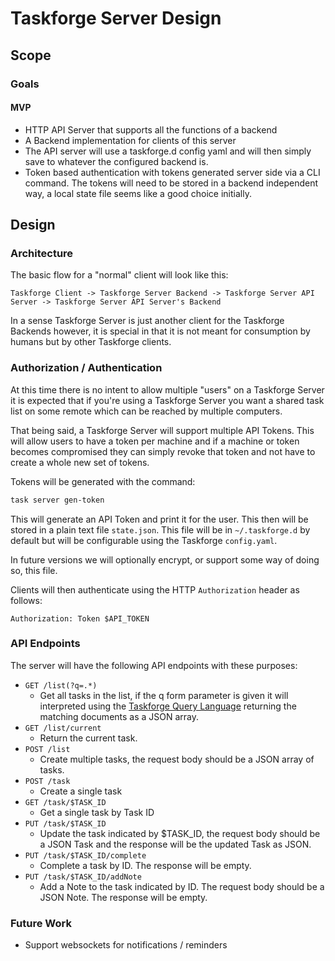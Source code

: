 # Taskforge Server Design

## Scope

### Goals

#### MVP

- HTTP API Server that supports all the functions of a backend
- A Backend implementation for clients of this server
- The API server will use a taskforge.d config yaml and will then simply save
  to whatever the configured backend is.
- Token based authentication with tokens generated server side via a CLI command.
  The tokens will need to be stored in a backend independent way, a local state
  file seems like a good choice initially.

## Design

### Architecture

The basic flow for a "normal" client will look like this:

```text
Taskforge Client -> Taskforge Server Backend -> Taskforge Server API Server -> Taskforge Server API Server's Backend
```

In a sense Taskforge Server is just another client for the Taskforge Backends
however, it is special in that it is not meant for consumption by humans but by
other Taskforge clients.

### Authorization / Authentication

At this time there is no intent to allow multiple "users" on a Taskforge Server
it is expected that if you're using a Taskforge Server you want a shared task
list on some remote which can be reached by multiple computers.

That being said, a Taskforge Server will support multiple API Tokens. This will 
allow users to have a token per machine and if a machine or token becomes 
compromised they can simply revoke that token and not have to create a whole new
set of tokens.

Tokens will be generated with the command:

```bash
task server gen-token
```

This will generate an API Token and print it for the user. This then will be
stored in a plain text file `state.json`. This file will be in `~/.taskforge.d`
by default but will be configurable using the Taskforge `config.yaml`.

In future versions we will optionally encrypt, or support some way of doing
so, this file.

Clients will then authenticate using the HTTP `Authorization` header as follows:

```text
Authorization: Token $API_TOKEN
```

### API Endpoints

The server will have the following API endpoints with these purposes:

- `GET /list(?q=.*)`
  - Get all tasks in the list, if the q form parameter is given it will
    interpreted using the [Taskforge Query Language](https://github.com/chasinglogic/taskforge/blob/master/docs/design/Initial%20Design.md)
    returning the matching documents as a JSON array.
- `GET /list/current`
  - Return the current task.
- `POST /list`
  - Create multiple tasks, the request body should be a JSON array of tasks.
- `POST /task`
  - Create a single task
- `GET /task/$TASK_ID`
  - Get a single task by Task ID
- `PUT /task/$TASK_ID`
  - Update the task indicated by $TASK_ID, the request body should be a JSON Task
    and the response will be the updated Task as JSON.
- `PUT /task/$TASK_ID/complete`
  - Complete a task by ID. The response will be empty.
- `PUT /task/$TASK_ID/addNote`
  - Add a Note to the task indicated by ID. The request body should be a JSON
    Note. The response will be empty.

### Future Work

- Support websockets for notifications / reminders